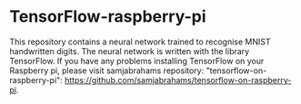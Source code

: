 # TensorFlow-raspberry-pi
This repository contains a neural network trained to recognise MNIST handwritten digits. The neural network is written with the library TensorFlow. If you have any problems installing TensorFlow on your Raspberry pi, please visit samjabrahams repository: "tensorflow-on-raspberry-pi": https://github.com/samjabrahams/tensorflow-on-raspberry-pi. 
